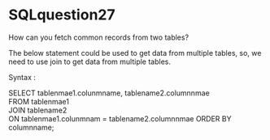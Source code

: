 # SQLquestion27
How can you fetch common records from two tables?


The below statement could be used to get data from multiple tables, so, we need to use join to get data from multiple tables.

Syntax :

SELECT tablenmae1.colunmname, tablename2.columnnmae    
FROM tablenmae1  
JOIN tablename2  
ON tablenmae1.colunmnam = tablename2.columnnmae
ORDER BY columnname;  
